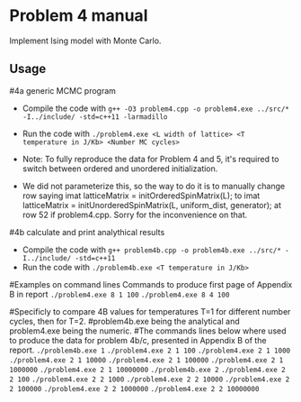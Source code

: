 # Problem 4 manual
Implement Ising model with Monte Carlo.

## Usage
#4a generic MCMC program
- Compile the code with `g++ -O3 problem4.cpp -o problem4.exe ../src/* -I../include/ -std=c++11 -larmadillo`
- Run the code with `./problem4.exe <L width of lattice> <T temperature in J/Kb> <Number MC cycles>`

- Note: To fully reproduce the data for Problem 4 and 5, it's required to switch between ordered and unordered initialization.
- We did not parameterize this, so the way to do it is to manually change row saying
	imat latticeMatrix = initOrderedSpinMatrix(L);
  to 
    imat latticeMatrix = initUnorderedSpinMatrix(L, uniform_dist, generator);
  at row 52 if problem4.cpp. Sorry for the inconvenience on that. 

#4b calculate and print analythical results
- Compile the code with `g++ problem4b.cpp -o problem4b.exe ../src/* -I../include/ -std=c++11`
- Run the code with `./problem4b.exe <T temperature in J/Kb>`

#Examples on command lines 
Commands to produce first page of Appendix B in report
`./problem4.exe 8 1 100`
`./problem4.exe 8 4 100`

#Specificly to compare 4B values for temperatures T=1 for different number cycles, then for T=2.
#problem4b.exe being the analytical and problem4.exe being the numeric.
#The commands lines below where used to produce the data for problem 4b/c, presented in Appendix B of the report.
`./problem4b.exe 1`
`./problem4.exe 2 1 100`
`./problem4.exe 2 1 1000`
`./problem4.exe 2 1 10000`
`./problem4.exe 2 1 100000`
`./problem4.exe 2 1 1000000`
`./problem4.exe 2 1 10000000`
`./problem4b.exe 2`
`./problem4.exe 2 2 100`
`./problem4.exe 2 2 1000`
`./problem4.exe 2 2 10000`
`./problem4.exe 2 2 100000`
`./problem4.exe 2 2 1000000`
`./problem4.exe 2 2 10000000`
